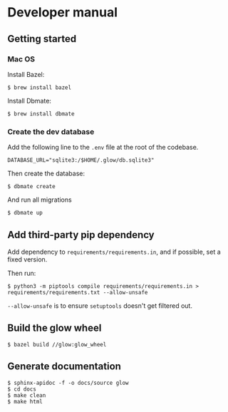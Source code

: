 # Developer manual

## Getting started

### Mac OS

Install Bazel:
```shell
$ brew install bazel
```

Install Dbmate:
```shell
$ brew install dbmate
```

### Create the dev database

Add the following line to the `.env` file at the root of the
codebase.

```
DATABASE_URL="sqlite3:/$HOME/.glow/db.sqlite3"
```

Then create the database:

```shell
$ dbmate create
```

And run all migrations
```shell
$ dbmate up
```

## Add third-party pip dependency

Add dependency to `requirements/requirements.in`, and if possible, set a fixed version.

Then run:
```shell
$ python3 -m piptools compile requirements/requirements.in > requirements/requirements.txt --allow-unsafe
```

`--allow-unsafe` is to ensure `setuptools` doesn't get filtered out.

## Build the glow wheel

```shell
$ bazel build //glow:glow_wheel
```

## Generate documentation

```shell
$ sphinx-apidoc -f -o docs/source glow
$ cd docs
$ make clean
$ make html
```